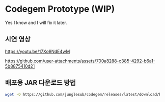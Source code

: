 # Codegem Prototype (WIP)

Yes I know and I will fix it later.

## 시연 영상

https://youtu.be/17Xo9NdE4wM

https://github.com/user-attachments/assets/700a8288-c385-4292-b6a1-5b8875410d21

## 배포용 JAR 다운로드 방법
```sh
wget -O https://github.com/junglesub/codegem/releases/latest/download/handong-codegem-0.0.1-SNAPSHOT.jar
```
